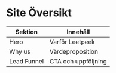 # Site Översikt

| Sektion | Innehåll |
|---------|----------|
| Hero | Varför Leetpeek |
| Why us | Värdeproposition |
| Lead Funnel | CTA och uppföljning |
